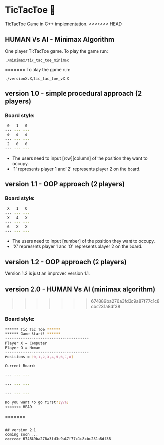 # TicTacToe :game_die:
TicTacToe Game in C++ implementation.
<<<<<<< HEAD

## HUMAN Vs AI - Minimax Algorithm
One player TicTacToe game. To play the game run:
```
./minimax/tic_tac_toe_minimax
```
=======
To play the game run:
```
./versionX.X/tic_tac_toe_vX.X
```
## version 1.0 - simple procedural approach (2 players)

### Board style:
```bash
 0   1   0
--- --- ---
 0   0   0
--- --- ---
 2   0   0
--- --- ---

```
- The users need to input [row][column] of the position they want to occupy. 
- '1' represents player 1 and '2' represents player 2 on the board.

## version 1.1 - OOP approach (2 players)

### Board style:
```bash
 X   1   O
--- --- ---
 X   4   X
--- --- ---
 6   X   X
--- --- ---

```
- The users need to input [number] of the position they want to occupy. 
- 'X' represents player 1 and 'O' represents player 2 on the board.

## version 1.2 - OOP approach (2 players)
Version 1.2 is just an improved version 1.1.

## version 2.0 - HUMAN Vs AI (minimax algorithm)

>>>>>>> 674889ba276a3fd3c9a87f77c1c8cbc231a8df38
### Board style:
```bash
****** Tic Tac Toe ****** 
****** Game Start! ******
--------------------------------------
Player X = Computer 
Player O = Human 
--------------------------------------
Positions = [0,1,2,3,4,5,6,7,8]

Current Board:
            
--- --- ---
            
--- --- ---
            
--- --- ---

Do you want to go first?[y/n] 
<<<<<<< HEAD
```
=======
```

## version 2.1
coming soon ...
>>>>>>> 674889ba276a3fd3c9a87f77c1c8cbc231a8df38
